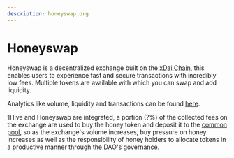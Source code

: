 ```yaml
---
description: honeyswap.org
---
```


# Honeyswap

Honeyswap is a decentralized exchange built on the [xDai Chain](https://www.xdaichain.com/), this enables users to experience fast and secure transactions with incredibly low fees. Multiple tokens are available with which you can swap and add liquidity.

Analytics like volume, liquidity and transactions can be found [here](https://info.honeyswap.org).

1Hive and Honeyswap are integrated,  a portion \(?%\) of the collected fees on the exchange are used to buy the honey token and deposit it to the [common pool](../honey/#economic-overview), so as the exchange's volume increases, buy pressure on honey increases as well as the responsibility of honey holders to allocate tokens in a productive manner through the DAO's [governance](../honey/participation.md).

